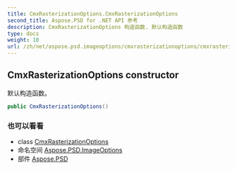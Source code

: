```yaml
---
title: CmxRasterizationOptions.CmxRasterizationOptions
second_title: Aspose.PSD for .NET API 参考
description: CmxRasterizationOptions 构造函数. 默认构造函数
type: docs
weight: 10
url: /zh/net/aspose.psd.imageoptions/cmxrasterizationoptions/cmxrasterizationoptions/
---
```

## CmxRasterizationOptions constructor

默认构造函数。

```csharp
public CmxRasterizationOptions()
```

### 也可以看看

* class [CmxRasterizationOptions](../)
* 命名空间 [Aspose.PSD.ImageOptions](../../cmxrasterizationoptions/)
* 部件 [Aspose.PSD](../../../)


